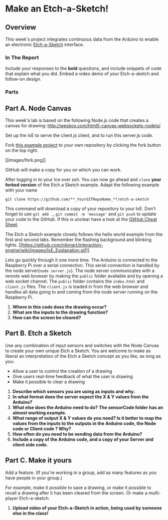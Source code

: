 # Make an Etch-a-Sketch! 
 
## Overview
This week's project integrates continuous data from the Arduino to enable an electronic [Etch-a-Sketch](https://www.youtube.com/watch?v=fLtzUdLywuo) interface.
 
### In The Report
Include your responses to the **bold** questions, and include snippets of code that explain what you did. Embed a video demo of your Etch-a-sketch and follow-on design.
 
### Parts

 
## Part A. Node Canvas
This week's lab is based on the following Node.js code that creates a canvas for drawing: http://wesbos.com/html5-canvas-websockets-nodejs/
 
Set up the IxE to serve the client.js  client, and to run this server.js code.

Fork [this example project](https://github.com/FAR-Lab/etch-a-sketch) to your own repository by clicking the fork button on the top right.

[[images/fork.png]]

GitHub will make a copy for you on which you can work.

After logging in to your Ice over ssh. You can now go ahead and `clone` __your forked version__ of the Etch a Sketch example. Adapt the following example with your name

```shell
git clone https://github.com/**_YourGITRepoName_**/etch-a-sketch
```
This command will download a copy of your repository to your IxE. 
Don't forget to use `git add .`, `git commit -m 'message'` and `git push` to update your code to the GitHub. If this is unclear have a look at the [GitHub Cheat Sheet](https://education.github.com/git-cheat-sheet-education.pdf).

The Etch a Sketch example closely follows the hello world example from the first and second labs. Remember the flashing background and blinking lights.
[[https://github.com/nikmart/interaction-engine/wiki/images/IxE_Explanation.gif]]

Lets go quickly through it one more time. The Arduino is connected to the Raspberry Pi over a serial connection. This serial connection is handled by the node server(`node server.js`). The node server communicates with a remote web browser by making the `public` folder available and by opening a web socket channel. The `public` folder contains the `index.html` and `client.js` files. The `client.js` is loaded in from the web browser and handles all data going to and coming from the node server running on the Raspberry Pi. 

1. **Where in this code does the drawing occur?**
1. **What are the inputs to the drawing function?**
1. **How can the screen be cleared?**

## Part B. Etch a Sketch
Use any combination of input sensors and switches with the Node Canvas to create your own unique Etch a Sketch.  You are welcome to make as liberal an interpretation of the Etch a Sketch concept as you like, as long as you:
 
- Allow a user to control the creation of a drawing
- Give users real-time feedback of what the user is drawing
- Make it possible to clear a drawing

1. **Describe which sensors you are using as inputs and why.**
1. **In what format does the server expect the X & Y values from the Arduino?**
1. **What else does the Arduino need to do? The sensorCode folder has an almost working example.**
1. **What range of output X & Y values do you need? Is it better to map the values from the inputs to the outputs in the Arduino code, the Node code or Client code ? Why?**
1. **How often do you need to be sending data from the Arduino?**
1. **Include a copy of the Arduino code, and a copy of your Server and client side code.**

## Part C. Make it yours
Add a feature. (If you're working in a group, add as many features as you have people in your group.)

For example, make it possible to save a drawing, or make it possible to recall a drawing after it has been cleared from the screen. Or make a multi-player Etch-a-sketch.

1. **Upload video of your Etch-a-Sketch in action, being used by someone else in the class!**